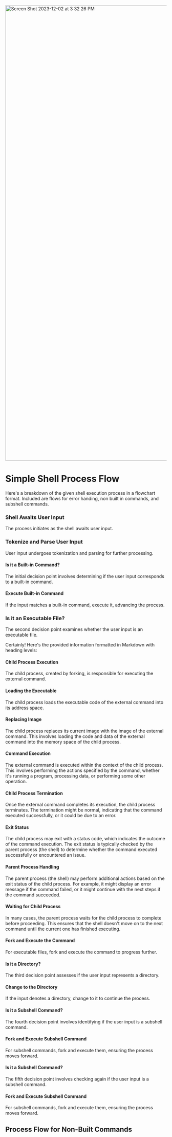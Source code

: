 <img width="1417" alt="Screen Shot 2023-12-02 at 3 32 26 PM" src="https://github.com/manningstinson/holbertonschool-simple_shell/assets/104523090/376d3a32-bbf8-479d-948e-017701f6a812">

# Simple Shell Process Flow
Here's a breakdown of the given shell execution process in a flowchart format. Included are flows for error handing, non built in commands, and subshell commands. 

### Shell Awaits User Input
The process initiates as the shell awaits user input.

### Tokenize and Parse User Input
User input undergoes tokenization and parsing for further processing.

#### Is it a Built-in Command?
The initial decision point involves determining if the user input corresponds to a built-in command.

#### Execute Built-in Command
If the input matches a built-in command, execute it, advancing the process.

### Is it an Executable File?
The second decision point examines whether the user input is an executable file.

Certainly! Here's the provided information formatted in Markdown with heading levels:

#### Child Process Execution
The child process, created by forking, is responsible for executing the external command.

#### Loading the Executable
The child process loads the executable code of the external command into its address space.

#### Replacing Image
The child process replaces its current image with the image of the external command. This involves loading the code and data of the external command into the memory space of the child process.

#### Command Execution
The external command is executed within the context of the child process. This involves performing the actions specified by the command, whether it's running a program, processing data, or performing some other operation.

#### Child Process Termination
Once the external command completes its execution, the child process terminates. The termination might be normal, indicating that the command executed successfully, or it could be due to an error.

#### Exit Status
The child process may exit with a status code, which indicates the outcome of the command execution. The exit status is typically checked by the parent process (the shell) to determine whether the command executed successfully or encountered an issue.

#### Parent Process Handling
The parent process (the shell) may perform additional actions based on the exit status of the child process. For example, it might display an error message if the command failed, or it might continue with the next steps if the command succeeded.

#### Waiting for Child Process
In many cases, the parent process waits for the child process to complete before proceeding. This ensures that the shell doesn't move on to the next command until the current one has finished executing.




#### Fork and Execute the Command
For executable files, fork and execute the command to progress further.

#### Is it a Directory?
The third decision point assesses if the user input represents a directory.

#### Change to the Directory
If the input denotes a directory, change to it to continue the process.

#### Is it a Subshell Command?
The fourth decision point involves identifying if the user input is a subshell command.

#### Fork and Execute Subshell Command
For subshell commands, fork and execute them, ensuring the process moves forward.

#### Is it a Subshell Command?
The fifth decision point involves checking again if the user input is a subshell command.

#### Fork and Execute Subshell Command
For subshell commands, fork and execute them, ensuring the process moves forward.

## Process Flow for Non-Built Commands

